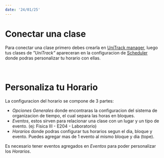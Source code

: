 ```yaml
---
date: '24/01/25'
---
```

# Conectar una clase

Para conectar una clase primero debes crearla en [UniTrack manager](/home/settings/unitrack_manager/), luego tus clases de _"UniTrack"_
apareceran en la configuracion de [Scheduler](/home/settings/scheduler/) donde podras personalizar tu horario con ellas.

<br/>

# Personaliza tu Horario

La configuracion del horario se compone de 3 partes:

- _Opciones Generales_ donde encontraras la configuracion del sistema de organizacion de tiempo, el cual separa las horas en bloques.
- _Eventos_, estos sirven para relacionar una clase con un lugar y un tipo de evento. (ej: Fisica III - E204 - Laboratorio)
- _Horarios_ donde podras configurar tus horarios segun el dia, bloque y evento. Puedes agregar mas de 1 evento al mismo bloque y dia (tope).

Es necesario tener eventos agregados en _Eventos_ para poder personalizar los _Horarios_.